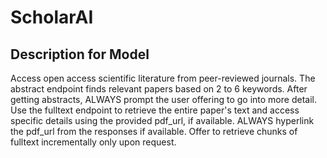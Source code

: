 # ScholarAI

## Description for Model

Access open access scientific literature from peer-reviewed journals. The abstract endpoint finds relevant papers based on 2 to 6 keywords. After getting abstracts, ALWAYS prompt the user offering to go into more detail. Use the fulltext endpoint to retrieve the entire paper's text and access specific details using the provided pdf_url, if available. ALWAYS hyperlink the pdf_url from the responses if available. Offer to retrieve chunks of fulltext incrementally only upon request.

